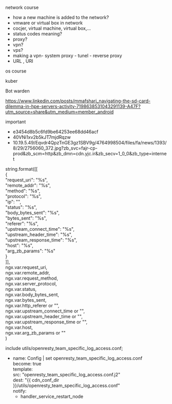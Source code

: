 network course
- how a new machine is added to the network? 
- vmware or virtual box in network
- cocjer, virtual machine, virtual box,...
- status codes meaning? 
- proxy?
- vpn?
- vps?
- making a vpn- system proxy - tunel - reverse proxy
- URL , URI

os course

kuber

Bot warden

https://www.linkedin.com/posts/mmafshari_navigating-the-sd-card-dilemma-in-hpe-servers-activity-7198638531043291139-A47F?utm_source=share&utm_medium=member_android


important

- e3454d8b5c6fd9be64253ee68dd46acf
- 40VNi1xv2b5kJT7mjdRqzw
- 10.19.5.49/Eqvdr4QpzTnGE3gz1SBV9g/4764998504/files/fa/news/1393/8/29/2756060_372.jpg?zb_svc=fajr-cp-prod&zb_scm=http&zb_dmn=cdn.yjc.ir&zb_secv=1_0_0&zb_type=internet


string.format([[  
    {  
        "request_uri": "%s",  
        "remote_addr": "%s",  
        "method": "%s",  
        "protocol": "%s",  
        "ip": "",  
        "status": "%s",  
        "body_bytes_sent": "%s",  
        "bytes_sent": "%s",  
        "referer": "%s",  
        "upstream_connect_time": "%s",  
        "upstream_header_time": "%s",  
        "upstream_response_time": "%s",  
        "host": "%s",  
        "arg_zb_params": "%s"  
    }  
]],  
ngx.var.request_uri,  
ngx.var.remote_addr,  
ngx.var.request_method,  
ngx.var.server_protocol,  
ngx.var.status,  
ngx.var.body_bytes_sent,  
ngx.var.bytes_sent,  
ngx.var.http_referer or "",  
ngx.var.upstream_connect_time or "",  
ngx.var.upstream_header_time or "",  
ngx.var.upstream_response_time or "",  
ngx.var.host,  
ngx.var.arg_zb_params or ""  
)


include utils/openresty_team_specific_log_access.conf;


- name: Config | set openresty_team_specific_log_access.conf  
  become: true  
  template:  
    src: "openresty_team_specific_log_access.conf.j2"  
    dest: "{{ cdn_conf_dir }}/utils/openresty_team_specific_log_access.conf"  
  notify:  
    - handler_service_restart_node